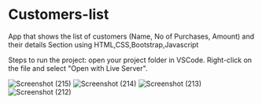 # Customers-list
App that shows the list of customers (Name, No of Purchases, Amount) and their details Section using HTML,CSS,Bootstrap,Javascript

Steps to run the project:
open your project folder in VSCode.
Right-click on the file and select "Open with Live Server".


![Screenshot (215)](https://github.com/RithikaGunasekaran/Customers-list/assets/139311677/9d82e995-fedb-4e67-9aed-eb5b67286e4f)
![Screenshot (214)](https://github.com/RithikaGunasekaran/Customers-list/assets/139311677/b007a255-47b8-48f1-9970-d923f22c1864)
![Screenshot (213)](https://github.com/RithikaGunasekaran/Customers-list/assets/139311677/a08742b9-d3e0-4c5a-a8bf-e44deb8364c2)
![Screenshot (212)](https://github.com/RithikaGunasekaran/Customers-list/assets/139311677/965c6618-9e1f-48ed-8886-5c44d6e684cc)
